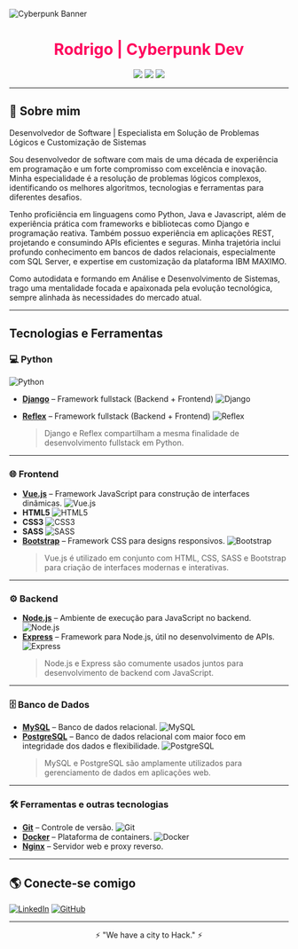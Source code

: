 ![Cyberpunk Banner](https://livewallp.com/wp-content/uploads/2021/10/Cyberpunk-2077-219.jpg)

<h1 align="center" style="color:#ff005c;">Rodrigo | Cyberpunk Dev</h1>

<p align="center">
  <img src="https://img.shields.io/badge/Code-Python|Java|JS-%23fcee0c?style=for-the-badge&logo=codepen&logoColor=black">
  <img src="https://img.shields.io/badge/OS-Windows|Linux-%2300ffcc?style=for-the-badge&logo=windows&logoColor=black">
  <img src="https://img.shields.io/badge/Tools-Tkinter|Django|React-%23ff005c?style=for-the-badge&logo=react&logoColor=black">
</p>

---

## 🚀 Sobre mim

Desenvolvedor de Software | Especialista em Solução de Problemas Lógicos e Customização de Sistemas

Sou desenvolvedor de software com mais de uma década de experiência em programação e um forte compromisso com excelência e inovação. Minha especialidade é a resolução de problemas lógicos complexos, identificando os melhores algoritmos, tecnologias e ferramentas para diferentes desafios.

Tenho proficiência em linguagens como Python, Java e Javascript, além de experiência prática com frameworks e bibliotecas como Django e programação reativa. Também possuo experiência em aplicações REST, projetando e consumindo APIs eficientes e seguras. Minha trajetória inclui profundo conhecimento em bancos de dados relacionais, especialmente com SQL Server, e expertise em customização da plataforma IBM MAXIMO.

Como autodidata e formando em Análise e Desenvolvimento de Sistemas, trago uma mentalidade focada e apaixonada pela evolução tecnológica, sempre alinhada às necessidades do mercado atual.

---
## Tecnologias e Ferramentas

### 💻 Python
![Python](https://img.icons8.com/ios/50/python.png)  
- **[Django](https://www.djangoproject.com/)** – Framework fullstack (Backend + Frontend) ![Django](https://img.icons8.com/ios/50/django.png)
- **[Reflex](https://reflex.dev/)** – Framework fullstack (Backend + Frontend)  ![Reflex](https://img.icons8.com/ios/50/react.png) <!-- Reflex não tem ícone oficial, então substituí com um ícone de React -->

  > Django e Reflex compartilham a mesma finalidade de desenvolvimento fullstack em Python.

---

### 🌐 Frontend  
- **[Vue.js](https://vuejs.org/)** – Framework JavaScript para construção de interfaces dinâmicas. ![Vue.js](https://img.icons8.com/ios/50/vue-js.png)
- **HTML5**  ![HTML5](https://img.icons8.com/ios/50/html-5.png)
- **CSS3**  ![CSS3](https://img.icons8.com/ios/50/css3.png)
- **SASS**  ![SASS](https://img.icons8.com/ios/50/sass.png)
- **[Bootstrap](https://getbootstrap.com/)** – Framework CSS para designs responsivos.  ![Bootstrap](https://img.icons8.com/ios/50/bootstrap.png)
  > Vue.js é utilizado em conjunto com HTML, CSS, SASS e Bootstrap para criação de interfaces modernas e interativas.
---
### ⚙️ Backend  
- **[Node.js](https://nodejs.org/)** – Ambiente de execução para JavaScript no backend.  ![Node.js](https://img.icons8.com/ios/50/nodejs.png)
- **[Express](https://expressjs.com/)** – Framework para Node.js, útil no desenvolvimento de APIs.  ![Express](https://img.icons8.com/ios/50/express-js.png)
  > Node.js e Express são comumente usados juntos para desenvolvimento de backend com JavaScript.
---

### 🗄️ Banco de Dados
- **[MySQL](https://www.mysql.com/)** – Banco de dados relacional.  ![MySQL](https://img.icons8.com/ios/50/mysql-logo.png)
- **[PostgreSQL](https://www.postgresql.org/)** – Banco de dados relacional com maior foco em integridade dos dados e flexibilidade.  ![PostgreSQL](https://img.icons8.com/ios/50/postgreesql.png)
  > MySQL e PostgreSQL são amplamente utilizados para gerenciamento de dados em aplicações web.
---

### 🛠️ Ferramentas e outras tecnologias
- **[Git](https://git-scm.com/)** – Controle de versão.  ![Git](https://img.icons8.com/ios/50/git.png)
- **[Docker](https://www.docker.com/)** – Plataforma de containers.  ![Docker](https://img.icons8.com/ios/50/docker.png)
- **[Nginx](https://www.nginx.com/)** – Servidor web e proxy reverso.

---

## 🌎 Conecte-se comigo

[![LinkedIn](https://img.shields.io/badge/LinkedIn-%2300ffcc?style=for-the-badge&logo=linkedin&logoColor=black)]([https://linkedin.com/in/seu-perfil](https://www.linkedin.com/in/rodrigo-rodrigues-15021b5a/))
[![GitHub](https://img.shields.io/badge/GitHub-%23fcee0c?style=for-the-badge&logo=github&logoColor=black)]([https://github.com/seu-usuario](https://github.com/Prounexperient))

---

<p align="center">⚡ "We have a city to Hack." ⚡</p>
